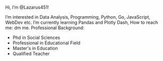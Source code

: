 Hi, I’m @Lazarus451!

I’m interested in Data Analysis, Programming, Python, Go, JavaScript, WebDev etc.
I’m currently learning Pandas and Plotly Dash,
How to reach me: dm me.
Professional Background:
  - Phd in Social Sciences
  - Professional in Educational Field
  - Master's in Education
  - Qualified Teacher
